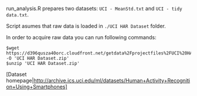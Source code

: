 run_analysis.R prepares two datasets: `UCI - MeanStd.txt` and `UCI - tidy data.txt`.

Script asumes that raw data is loaded in `./UCI HAR Dataset` folder.

In order to acquire raw data you can run following commands:

```
$wget https://d396qusza40orc.cloudfront.net/getdata%2Fprojectfiles%2FUCI%20HAR%20Dataset.zip -O 'UCI HAR Dataset.zip'
$unzip 'UCI HAR Dataset.zip'
```

[Dataset homepage|http://archive.ics.uci.edu/ml/datasets/Human+Activity+Recognition+Using+Smartphones]
